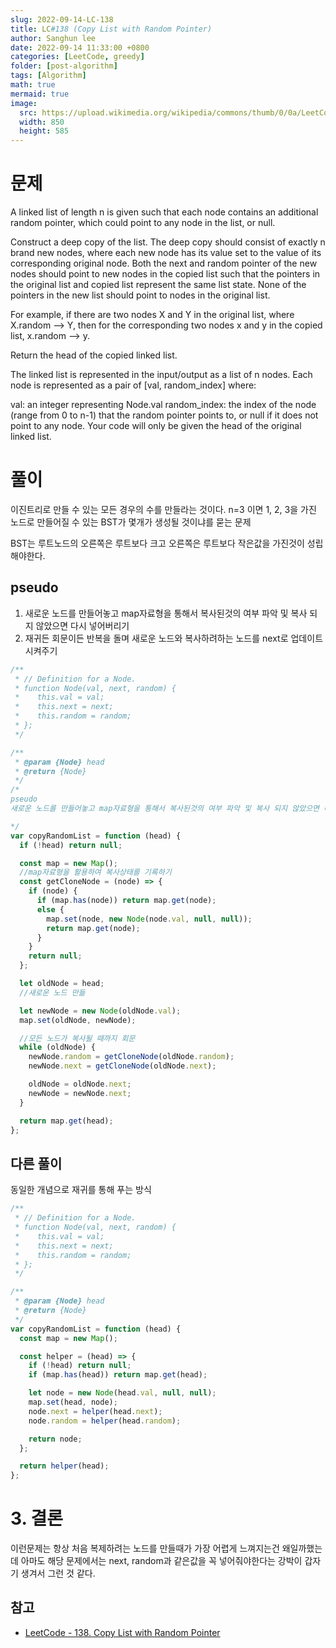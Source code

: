 ```yaml
---
slug: 2022-09-14-LC-138
title: LC#138 (Copy List with Random Pointer)
author: Sanghun lee
date: 2022-09-14 11:33:00 +0800
categories: [LeetCode, greedy]
folder: [post-algorithm]
tags: [Algorithm]
math: true
mermaid: true
image:
  src: https://upload.wikimedia.org/wikipedia/commons/thumb/0/0a/LeetCode_Logo_black_with_text.svg/640px-LeetCode_Logo_black_with_text.svg.png
  width: 850
  height: 585
---
```


# 문제

A linked list of length n is given such that each node contains an additional random pointer, which could point to any node in the list, or null.

Construct a deep copy of the list. The deep copy should consist of exactly n brand new nodes, where each new node has its value set to the value of its corresponding original node. Both the next and random pointer of the new nodes should point to new nodes in the copied list such that the pointers in the original list and copied list represent the same list state. None of the pointers in the new list should point to nodes in the original list.

For example, if there are two nodes X and Y in the original list, where X.random --> Y, then for the corresponding two nodes x and y in the copied list, x.random --> y.

Return the head of the copied linked list.

The linked list is represented in the input/output as a list of n nodes. Each node is represented as a pair of [val, random_index] where:

val: an integer representing Node.val
random_index: the index of the node (range from 0 to n-1) that the random pointer points to, or null if it does not point to any node.
Your code will only be given the head of the original linked list.

# 풀이

이진트리로 만들 수 있는 모든 경우의 수를 만들라는 것이다.
n=3 이면 1, 2, 3을 가진 노드로 만들어질 수 있는 BST가 몇개가 생성될 것이냐를 묻는 문제

BST는 루트노드의 오른쪽은 루트보다 크고 오른쪽은 루트보다 작은값을 가진것이 성립해야한다.

## pseudo

1. 새로운 노드를 만들어놓고 map자료형을 통해서 복사된것의 여부 파악 및 복사 되지 않았으면 다시 넣어버리기
2. 재귀든 회문이든 반복을 돌며 새로운 노드와 복사하려하는 노드를 next로 업데이트 시켜주기

```javascript
/**
 * // Definition for a Node.
 * function Node(val, next, random) {
 *    this.val = val;
 *    this.next = next;
 *    this.random = random;
 * };
 */

/**
 * @param {Node} head
 * @return {Node}
 */
/*
pseudo
새로운 노드를 만들어놓고 map자료형을 통해서 복사된것의 여부 파악 및 복사 되지 않았으면 다시 넣어버리기

*/
var copyRandomList = function (head) {
  if (!head) return null;

  const map = new Map();
  //map자료형을 활용하여 복사상태를 기록하기
  const getCloneNode = (node) => {
    if (node) {
      if (map.has(node)) return map.get(node);
      else {
        map.set(node, new Node(node.val, null, null));
        return map.get(node);
      }
    }
    return null;
  };

  let oldNode = head;
  //새로운 노드 만듦

  let newNode = new Node(oldNode.val);
  map.set(oldNode, newNode);

  //모든 노드가 복사될 때까지 회문
  while (oldNode) {
    newNode.random = getCloneNode(oldNode.random);
    newNode.next = getCloneNode(oldNode.next);

    oldNode = oldNode.next;
    newNode = newNode.next;
  }

  return map.get(head);
};
```

## 다른 풀이

동일한 개념으로 재귀를 통해 푸는 방식

```javascript
/**
 * // Definition for a Node.
 * function Node(val, next, random) {
 *    this.val = val;
 *    this.next = next;
 *    this.random = random;
 * };
 */

/**
 * @param {Node} head
 * @return {Node}
 */
var copyRandomList = function (head) {
  const map = new Map();

  const helper = (head) => {
    if (!head) return null;
    if (map.has(head)) return map.get(head);

    let node = new Node(head.val, null, null);
    map.set(head, node);
    node.next = helper(head.next);
    node.random = helper(head.random);

    return node;
  };

  return helper(head);
};
```

# 3. 결론

이런문제는 항상 처음 복제하려는 노드를 만들때가 가장 어렵게 느껴지는건 왜일까했는데 아마도 해당 문제에서는 next, random과 같은값을 꼭 넣어줘야한다는 강박이 갑자기 생겨서 그런 것 같다.

## 참고

- [LeetCode - 138. Copy List with Random Pointer](https://leetcode.com/submissions/detail/799592892/)
